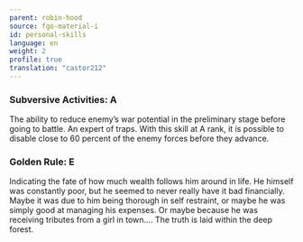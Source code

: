 ```yaml
---
parent: robin-hood
source: fgo-material-i
id: personal-skills
language: en
weight: 2
profile: true
translation: "castor212"
---
```


### Subversive Activities: A

The ability to reduce enemy’s war potential in the preliminary stage before going to battle.
An expert of traps.
With this skill at A rank, it is possible to disable close to 60 percent of the enemy forces before they advance.

### Golden Rule: E

Indicating the fate of how much wealth follows him around in life.
He himself was constantly poor, but he seemed to never really have it bad financially.
Maybe it was due to him being thorough in self restraint, or maybe he was simply good at managing his expenses. Or maybe because he was receiving tributes from a girl in town…. The truth is laid within the deep forest.
